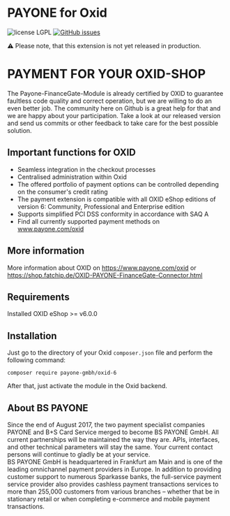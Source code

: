 # PAYONE for Oxid
![license LGPL](https://img.shields.io/badge/license-LGPL-blue.svg)
[![GitHub issues](https://img.shields.io/github/issues/PAYONE-GmbH/oxid-6.svg)](https://github.com/PAYONE-GmbH/oxid-6/issues)

:warning: Please note, that this extension is not yet released in production.

# PAYMENT FOR YOUR OXID-SHOP 
The Payone-FinanceGate-Module is already certified by OXID to guarantee faultless code quality and correct operation, but we are willing to do an even better job. The community here on Github is a great help for that and we are happy about your participation. Take a look at our released version and send us commits or other feedback to take care for the best possible solution.

## Important functions for OXID
*	Seamless integration in the checkout processes
*	Centralised administration within Oxid
*	The offered portfolio of payment options can be controlled depending on the consumer's credit rating
*	The payment extension is compatible with all OXID eShop editions of version 6: Community, Professional and Enterprise edition
*	Supports simplified PCI DSS conformity in accordance with SAQ A
*	Find all currently supported payment methods on www.payone.com/oxid

## More information
More information about OXID on https://www.payone.com/oxid or https://shop.fatchip.de/OXID-PAYONE-FinanceGate-Connector.html 

## Requirements
Installed OXID eShop >= v6.0.0

## Installation
Just go to the directory of your Oxid `composer.json` file and perform the following command:
```
composer require payone-gmbh/oxid-6
```

After that, just activate the module in the Oxid backend.

## About BS PAYONE
Since the end of August 2017, the two payment specialist companies PAYONE and B+S Card Service merged to become BS PAYONE GmbH. All current partnerships will be maintained the way they are. APIs, interfaces, and other technical parameters will stay the same. Your current contact persons will continue to gladly be at your service.<br>
BS PAYONE GmbH is headquartered in Frankfurt am Main and is one of the leading omnichannel payment providers in Europe. In addition to providing customer support to numerous Sparkasse banks, the full-service payment service provider also provides cashless payment transactions services to more than 255,000 customers from various branches – whether that be in stationary retail or when completing e-commerce and mobile payment transactions.
